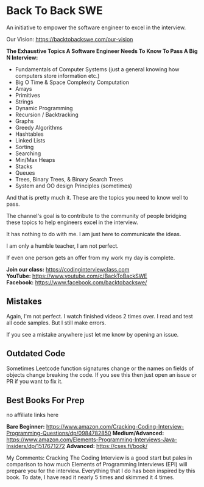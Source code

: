 # Back To Back SWE

An initiative to empower the software engineer to excel in the interview.

Our Vision: https://backtobackswe.com/our-vision

<b>The Exhaustive Topics A Software Engineer Needs To Know To Pass A Big N Interview:</b>
- Fundamentals of Computer Systems (just a general knowing how computers store information etc.)
- Big O Time & Space Complexity Computation
- Arrays
- Primitives
- Strings
- Dynamic Programming
- Recursion / Backtracking
- Graphs
- Greedy Algorithms
- Hashtables
- Linked Lists
- Sorting
- Searching
- Min/Max Heaps
- Stacks
- Queues
- Trees, Binary Trees, & Binary Search Trees
- System and OO design Principles (sometimes)

And that is pretty much it. These are the topics you need to know well to pass.

The channel's goal is to contribute to the community of people bridging
these topics to help engineers excel in the interview.

It has nothing to do with me. I am just here to communicate the ideas.

I am only a humble teacher, I am not perfect.

If even one person gets an offer from my work my day is complete.

<b>Join our class:</b> https://codinginterviewclass.com <br>
<b>YouTube:</b> https://www.youtube.com/c/BackToBackSWE <br>
<b>Facebook:</b> https://www.facebook.com/backtobackswe/

## Mistakes

Again, I'm not perfect. I watch finished videos 2 times over. I read and test all code samples. But I still make errors.

If you see a mistake anywhere just let me know by opening an issue.

## Outdated Code

Sometimes Leetcode function signatures change or the names on fields of objects change breaking the code. If you see this then just open an issue or PR if you want to fix it.

## Best Books For Prep

no affiliate links here

<b>Bare Beginner:</b> https://www.amazon.com/Cracking-Coding-Interview-Programming-Questions/dp/0984782850
<b>Medium/Advanced:</b> https://www.amazon.com/Elements-Programming-Interviews-Java-Insiders/dp/1517671272
<b>Advanced:</b> https://cses.fi/book/

My Comments: Cracking The Coding Interview is a good start but pales in comparison to how much Elements
of Programming Interviews (EPI) will prepare you for the interview. Everything that I do has been inspired
by this book. To date, I have read it nearly 5 times and skimmed it 4 times.
